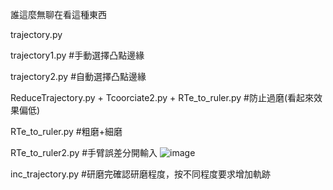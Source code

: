 誰這麼無聊在看這種東西


trajectory.py

trajectory1.py  #手動選擇凸點邊緣

trajectory2.py  #自動選擇凸點邊緣

ReduceTrajectory.py + Tcoorciate2.py + RTe_to_ruler.py   #防止過磨(看起來效果偏低)

RTe_to_ruler.py  #粗磨+細磨

RTe_to_ruler2.py  #手臂誤差分開輸入 ![image](https://github.com/yoriii2000/fuckuhsuzting/assets/111038997/f6ea2b25-d827-4232-91d0-006fa44feb78)




inc_trajectory.py  #研磨完確認研磨程度，按不同程度要求增加軌跡
